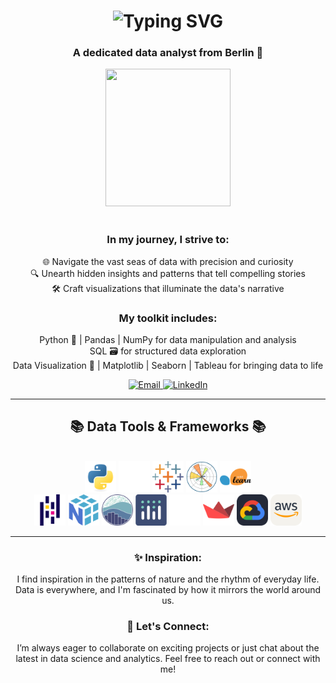 
<h1 align="center">

  <img src="https://readme-typing-svg.herokuapp.com?font=Quicksand&weight=900&size=50&duration=3877&pause=845&color=F7F7F7&center=true&width=435&height=85&lines=Hello+World!+%F0%9F%8C%8D;I'm+Bilel+%F0%9F%96%90%EF%B8%8F" alt="Typing SVG" />

</h1>

<h3 align="center">A dedicated data analyst from Berlin 🍻</h3>
<div align="center">
  <img src="https://github.com/user-attachments/assets/48622c4c-4105-4190-b328-946b2c046f67"  width="200" height="220"/>
</div>

<br/>

<div align="center">
 
  <h3>In my journey, I strive to:</h3>

  🌐 Navigate the vast seas of data with precision and curiosity <br/>
  🔍 Unearth hidden insights and patterns that tell compelling stories <br/>
  🛠️ Craft visualizations that illuminate the data's narrative <br/>

   <h3>My toolkit includes:</h3>

  Python 🐍 | Pandas | NumPy for data manipulation and analysis <br/>
  SQL 🗃️ for structured data exploration <br/>
  Data Visualization 🎨 | Matplotlib | Seaborn | Tableau for bringing data to life <br/>

</div>
<div align="center">
  <a href="mailto:bilelkacem.de@gmail.com">
    <img src="https://img.shields.io/badge/Email-333333?style=for-the-badge&logo=gmail&logoColor=red" alt="Email" />
  </a>
  <a href="https://linkedin.com/in/bilel-kacem" target="_blank" rel="noopener noreferrer">
    <img src="https://img.shields.io/badge/LinkedIn-0077B5?style=for-the-badge&logo=linkedin&logoColor=white" alt="LinkedIn" />
  </a>
</div>

<hr/>
 
<h2 align="center">📚 Data Tools & Frameworks 📚</h2>
<br/>
<div align="center">
    <img src="icons/python.svg" alt="Python" width="50" height="50"/>
    <img src="icons/sql.svg" alt="SQL" width="50" height="50"/>
    <img src="icons/tableau.svg" alt="Tableau" width="50" height="50"/>
    <img src="icons/matplotlib.svg" alt="Matplotlib" width="50" height="50"/>
    <img src="icons/scikitlearn.svg" alt="Scikit-Learn" width="50" height="50"/>
</div>
<div align="center">
    <img src="icons/pandas.svg" alt="Pandas" width="50" height="50"/>
    <img src="icons/numpy.svg" alt="Numpy" width="50" height="50"/>
    <img src="icons/seaborn.svg" alt="Seaborn" width="50" height="50"/>
    <img src="icons/plotly.svg" alt="Plotly" width="50" height="50"/>
    <img src="icons/folium.svg" alt="Folium" width="50" height="50"/>
    <img src="icons/streamlit.svg" alt="Streamlit" width="50" height="50"/>
    <img src="icons/gcp.svg" alt="Google-Cloud-Platform" width="50" height="50"/>
    <img src="icons/aws.svg" alt="AWS" width="50" height="50"/>
</div>

<hr/>

<div align="center">
 
  <h3>✨ Inspiration:</h3>
  
  <p>I find inspiration in the patterns of nature and the rhythm of everyday life. 
  Data is everywhere, and I'm fascinated by how it mirrors the world around us.</p>

 <h3>🤝 Let's Connect:</h3>
 
 <p>I’m always eager to collaborate on exciting projects or just chat about the latest in data science and analytics. Feel free to reach out or connect with me!</p>

</div>
